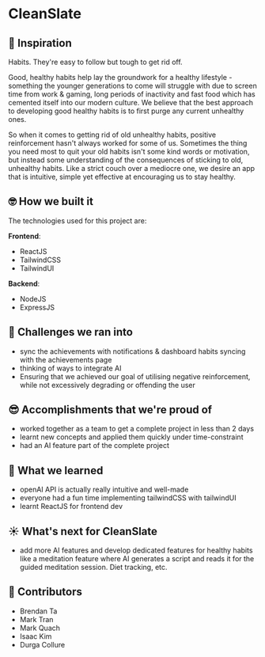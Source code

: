 # CleanSlate

## 🧠 Inspiration 
Habits. They're easy to follow but tough to get rid off.

Good, healthy habits help lay the groundwork for a healthy lifestyle - something the younger generations to come will struggle with due to screen time from work & gaming, long periods of inactivity and fast food which has cemented itself into our modern culture. We believe that the best approach to developing good healthy habits is to first purge any current unhealthy ones.

So when it comes to getting rid of old unhealthy habits, positive reinforcement hasn't always worked for some of us. Sometimes the thing you need most to quit your old habits isn't some kind words or motivation, but instead some understanding of the consequences of sticking to old, unhealthy habits. Like a strict couch over a mediocre one, we desire an app that is intuitive, simple yet effective at encouraging us to stay healthy.

## 🤓 How we built it
The technologies used for this project are:

**Frontend**:
* ReactJS
* TailwindCSS
* TailwindUI

**Backend**:
* NodeJS
* ExpressJS

## 👾 Challenges we ran into
* sync the achievements with notifications & dashboard habits syncing with the achievements page
* thinking of ways to integrate AI
* Ensuring that we achieved our goal of utilising negative reinforcement, while not excessively degrading or offending the user

## 😎 Accomplishments that we're proud of
* worked together as a team to get a complete project in less than 2 days
* learnt new concepts and applied them quickly under time-constraint
* had an AI feature part of the complete project

## 📝 What we learned
* openAI API is actually really intuitive and well-made
* everyone had a fun time implementing tailwindCSS with tailwindUI
* learnt ReactJS for frontend dev

## ☀️ What's next for CleanSlate
* add more AI features and develop dedicated features for healthy habits like a meditation feature where AI generates a script and reads it for the guided meditation session. Diet tracking, etc.

## 🤠 Contributors
* Brendan Ta
* Mark Tran
* Mark Quach
* Isaac Kim
* Durga Collure
